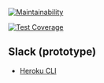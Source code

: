 [![Maintainability](https://api.codeclimate.com/v1/badges/e0fe67c617e4a14ccfc0/maintainability)](https://codeclimate.com/github/SergoZheludkov/frontend-project-lvl4/maintainability)

[![Test Coverage](https://api.codeclimate.com/v1/badges/e0fe67c617e4a14ccfc0/test_coverage)](https://codeclimate.com/github/SergoZheludkov/frontend-project-lvl4/test_coverage)

## Slack (prototype)

* [Heroku CLI](https://devcenter.heroku.com/articles/heroku-cli)

